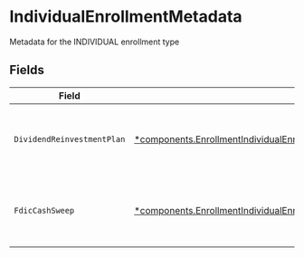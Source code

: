 # IndividualEnrollmentMetadata

Metadata for the INDIVIDUAL enrollment type


## Fields

| Field                                                                                                                                                                   | Type                                                                                                                                                                    | Required                                                                                                                                                                | Description                                                                                                                                                             | Example                                                                                                                                                                 |
| ----------------------------------------------------------------------------------------------------------------------------------------------------------------------- | ----------------------------------------------------------------------------------------------------------------------------------------------------------------------- | ----------------------------------------------------------------------------------------------------------------------------------------------------------------------- | ----------------------------------------------------------------------------------------------------------------------------------------------------------------------- | ----------------------------------------------------------------------------------------------------------------------------------------------------------------------- |
| `DividendReinvestmentPlan`                                                                                                                                              | [*components.EnrollmentIndividualEnrollmentMetadataDividendReinvestmentPlan](../../models/components/enrollmentindividualenrollmentmetadatadividendreinvestmentplan.md) | :heavy_minus_sign:                                                                                                                                                      | Option to auto-enroll in Dividend Reinvestment; defaults to true                                                                                                        | DIVIDEND_REINVESTMENT_ENROLL                                                                                                                                            |
| `FdicCashSweep`                                                                                                                                                         | [*components.EnrollmentIndividualEnrollmentMetadataFdicCashSweep](../../models/components/enrollmentindividualenrollmentmetadatafdiccashsweep.md)                       | :heavy_minus_sign:                                                                                                                                                      | Option to auto-enroll in FDIC cash sweep; defaults to true                                                                                                              | FDIC_CASH_SWEEP_ENROLL                                                                                                                                                  |